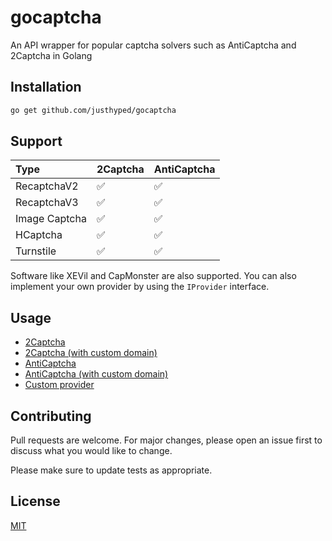 # gocaptcha
An API wrapper for popular captcha solvers such as AntiCaptcha and 2Captcha in Golang

## Installation
```sh
go get github.com/justhyped/gocaptcha
```

## Support
| Type          | 2Captcha | AntiCaptcha |
|:--------------|:---------|:------------|
 | RecaptchaV2   | ✅        | ✅           |
 | RecaptchaV3   | ✅        | ✅           |
| Image Captcha | ✅        | ✅           |
| HCaptcha      | ✅        | ✅           |
| Turnstile     | ✅        | ✅           |

Software like XEVil and CapMonster are also supported. You can also implement your own provider by 
using the `IProvider` interface.

## Usage
- [2Captcha](https://github.com/justhyped/gocaptcha/blob/main/examples/twocaptcha/main.go)
- [2Captcha (with custom domain)](https://github.com/justhyped/gocaptcha/blob/main/examples/twocaptcha_custom/main.go)
- [AntiCaptcha](https://github.com/justhyped/gocaptcha/blob/main/examples/anticaptcha_custom/main.go)
- [AntiCaptcha (with custom domain)](https://github.com/justhyped/gocaptcha/blob/main/examples/anticaptcha_custom/main.go)
- [Custom provider](https://github.com/justhyped/gocaptcha/blob/main/examples/custom_provider/main.go)

## Contributing
Pull requests are welcome. For major changes, please open an issue first to discuss what you would like to change.

Please make sure to update tests as appropriate.

## License
[MIT](https://choosealicense.com/licenses/mit/)
